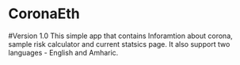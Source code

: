 # CoronaEth
#Version 1.0
This simple app that contains Inforamtion about corona, sample risk calculator and current statsics page.
It also support two languages - English and Amharic.
